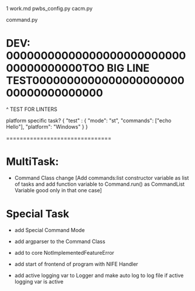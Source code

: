 1
work.md
pwbs_config.py
cacm.py

command.py




# DEV: 0000000000000000000000000000000000000TOO BIG LINE TEST000000000000000000000000000000000000

^ TEST FOR LINTERS

platform specific task?
{
    "test" : {
        "mode": "st",
        "commands": ["echo Hello"],
        "platform": "Windows"
    }
}

===============================

# MultiTask:
* Command Class change [Add commands:list constructor variable as list of tasks
    and add function variable to Command.run() as CommandList Variable good only in that one case]
# Special Task
* add Special Command Mode


* add argparser to the Command Class
* add to core NotImplementedFeatureError
* add start of frontend of program with NIFE Handler

* add active logging var to Logger and make auto log to log file if active logging var is active
